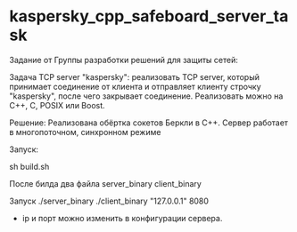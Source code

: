 # kaspersky_cpp_safeboard_server_task


Задание от Группы разработки решений для защиты сетей:

Задача TCP server "kaspersky": реализовать TCP server, который принимает соединение от клиента и отправляет клиенту строчку "kaspersky", после чего закрывает соединение. Реализовать можно на C++, С, POSIX или Boost.

Решение: 
Реализована обёртка сокетов Беркли в С++.
Сервер работает в многопоточном, синхронном режиме

Запуск: 

sh build.sh

После билда два файла 
server_binary
client_binary

Запуск
./server_binary
./client_binary "127.0.0.1" 8080

- ip и порт можно изменить в конфигурации сервера.
